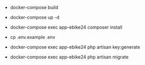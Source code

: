 - docker-compose build

- docker-compose up -d

- docker-compose exec app-ebike24 composer install

- cp .env.example .env

- docker-compose exec app-ebike24 php artisan key:generate

- docker-compose exec app-ebike24 php artisan migrate